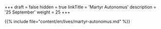 +++
draft = false
hidden = true
linkTitle = 'Martyr Autonomus'
description = '25 September'
weight = 25
+++

{{% include file="content/en/lives/martyr-autonomus.md" %}}
